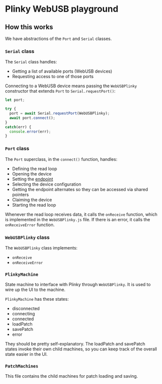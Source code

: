 # Plinky WebUSB playground

## How this works

We have abstractions of the `Port` and `Serial` classes.

### `Serial` class

The `Serial` class handles:

- Getting a list of available ports (WebUSB devices)
- Requesting access to one of those ports

Connecting to a WebUSB device means passing the `WebUSBPlinky` constructor that extends `Port` to `Serial.requestPort()`:

```js
let port;

try {
  port = await Serial.requestPort(WebUSBPlinky);
  await port.connect();
}
catch(err) {
  console.error(err);
}
```

### `Port` class

The `Port` superclass, in the `connect()` function, handles:

- Defining the read loop
- Opening the device
- Setting the [endpoint](https://wicg.github.io/webusb/#endpoints)
- Selecting the device configuration
- Getting the endpoint alternates so they can be accessed via shared pointers
- Claiming the device
- Starting the read loop

Whenever the read loop receives data, it calls the `onReceive` function, which is implemented in the `WebUSBPlinky.js` file. If there is an error, it calls the `onReceiveError` function.

### `WebUSBPlinky` class

The `WebUSBPlinky` class implements:

- `onReceive`
- `onReceiveError`

### `PlinkyMachine`

State machine to interface with Plinky through `WebUSBPlinky`. It is used to wire up the UI to the machine.

`PlinkyMachine` has these states:

- disconnected
- connecting
- connected
- loadPatch
- savePatch
- error

They should be pretty self-explanatory. The loadPatch and savePatch states invoke their own child machines, so you can keep track of the overall state easier in the UI.

### `PatchMachines`

This file contains the child machines for patch loading and saving.
